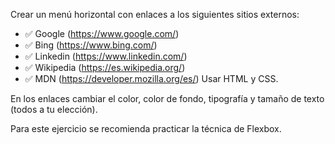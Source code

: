 Crear un menú horizontal con enlaces a los siguientes sitios externos:

- ✅ Google (https://www.google.com/)
- ✅ Bing (https://www.bing.com/)
- ✅ Linkedin (https://www.linkedin.com/)
- ✅ Wikipedia (https://es.wikipedia.org/)
- ✅ MDN (https://developer.mozilla.org/es/)
Usar HTML y CSS.

En los enlaces cambiar el color, color de fondo, tipografía y tamaño de texto (todos a tu elección).

Para este ejercicio se recomienda practicar la técnica de Flexbox.